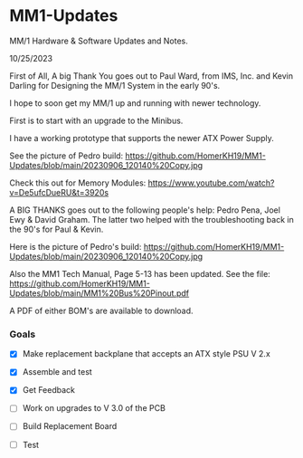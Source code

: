 # MM1-Updates

MM/1 Hardware & Software Updates and Notes.

10/25/2023

First of All, A big Thank You goes out to Paul Ward, from IMS, Inc. and Kevin Darling for Designing the MM/1 System in the early 90's.

I hope to soon get my MM/1 up and running with newer technology.

First is to start with an upgrade to the Minibus.

I have a working prototype that supports the newer ATX Power Supply.

See the picture of Pedro build:
https://github.com/HomerKH19/MM1-Updates/blob/main/20230906_120140%20Copy.jpg

Check this out for Memory Modules:
https://www.youtube.com/watch?v=De5ufcDueRU&t=3920s

A BIG THANKS goes out to the following people's help: Pedro Pena, Joel Ewy & David Graham.
The latter two helped with the troubleshooting back in the 90's for Paul & Kevin.

Here is the picture of Pedro's build:
https://github.com/HomerKH19/MM1-Updates/blob/main/20230906_120140%20Copy.jpg

Also the MM1 Tech Manual, Page 5-13 has been updated.
See the file:  https://github.com/HomerKH19/MM1-Updates/blob/main/MM1%20Bus%20Pinout.pdf

A PDF of either BOM's are available to download.

### Goals
- [X] Make replacement backplane that accepts an ATX style PSU V 2.x
- [X] Assemble and test
- [X] Get Feedback
- [ ] Work on upgrades to V 3.0 of the PCB
- [ ] Build Replacement Board
- [ ] Test
      
